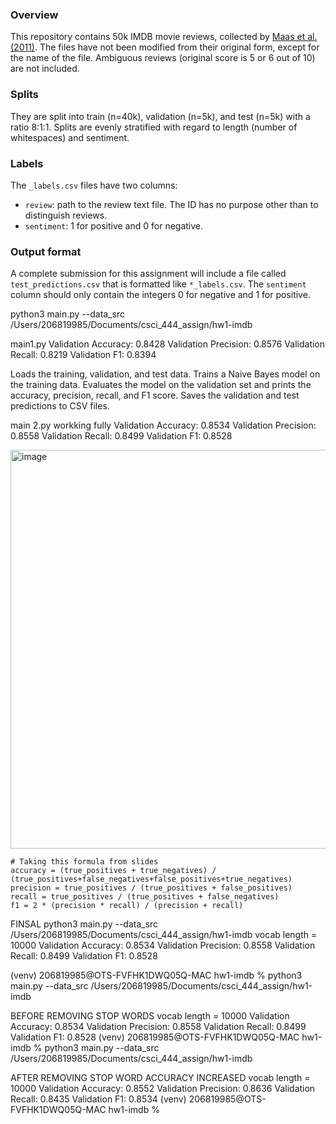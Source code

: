 ### Overview
This repository contains 50k IMDB movie reviews, collected by [Maas et al. (2011)](https://ai.stanford.edu/~ang/papers/acl11-WordVectorsSentimentAnalysis.pdf). The files have not been modified from their original form, except for the name of the file. Ambiguous reviews (original score is 5 or 6 out of 10) are not included.

### Splits
They are split into train (n=40k), validation (n=5k), and test (n=5k) with a ratio 8:1:1. Splits are evenly stratified with regard to length (number of whitespaces) and sentiment.

### Labels
The `_labels.csv` files have two columns:
 - `review`: path to the review text file. The ID has no purpose other than to distinguish reviews.
 - `sentiment`: 1 for positive and 0 for negative.

### Output format
A complete submission for this assignment will include a file called `test_predictions.csv` that is formatted like `*_labels.csv`. The `sentiment` column should only contain the integers 0 for negative and 1 for positive.


python3 main.py --data_src /Users/206819985/Documents/csci_444_assign/hw1-imdb

main1.py
Validation Accuracy: 0.8428
Validation Precision: 0.8576
Validation Recall: 0.8219
Validation F1: 0.8394


Loads the training, validation, and test data.
Trains a Naive Bayes model on the training data.
Evaluates the model on the validation set and prints the accuracy, precision, recall, and F1 score.
Saves the validation and test predictions to CSV files.

main 2.py workking fully
Validation Accuracy: 0.8534
Validation Precision: 0.8558
Validation Recall: 0.8499
Validation F1: 0.8528

<img width="638" alt="image" src="https://github.com/user-attachments/assets/62c44b32-0379-4b9a-8431-7d148ce08897">

    # Taking this formula from slides
    accuracy = (true_positives + true_negatives) / (true_positives+false_negatives+false_positives+true_negatives)
    precision = true_positives / (true_positives + false_positives)
    recall = true_positives / (true_positives + false_negatives)
    f1 = 2 * (precision * recall) / (precision + recall)
    
FINSAL
python3 main.py --data_src /Users/206819985/Documents/csci_444_assign/hw1-imdb
vocab length = 10000
Validation Accuracy: 0.8534
Validation Precision: 0.8558
Validation Recall: 0.8499
Validation F1: 0.8528



(venv) 206819985@OTS-FVFHK1DWQ05Q-MAC hw1-imdb % python3 main.py --data_src /Users/206819985/Documents/csci_444_assign/hw1-imdb



BEFORE REMOVING STOP WORDS
vocab length = 10000
Validation Accuracy: 0.8534
Validation Precision: 0.8558
Validation Recall: 0.8499
Validation F1: 0.8528
(venv) 206819985@OTS-FVFHK1DWQ05Q-MAC hw1-imdb % python3 main.py --data_src /Users/206819985/Documents/csci_444_assign/hw1-imdb


AFTER REMOVING STOP WORD ACCURACY INCREASED
vocab length = 10000
Validation Accuracy: 0.8552
Validation Precision: 0.8636
Validation Recall: 0.8435
Validation F1: 0.8534
(venv) 206819985@OTS-FVFHK1DWQ05Q-MAC hw1-imdb % 
